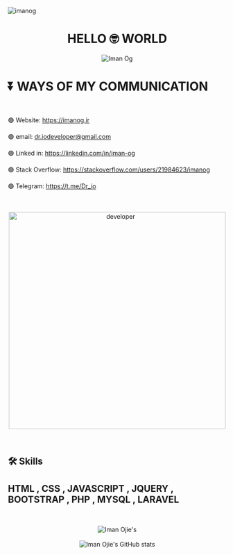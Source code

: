 <p align="left"> <img src="https://komarev.com/ghpvc/?username=imanog&label=Profile%20views&color=0e75b6&style=flat" alt="imanog" /></p>

<h1 align="center">HELLO 🤓 WORLD</h1>

<p align="center">
    <img src="https://readme-typing-svg.demolab.com?font=Fira+Code&pause=500&center=true&vCenter=true&multiline=true&width=390&height=100&lines=I'm+Iman+OG+;PHP (LARAVEL) +Developer" alt="Iman Og" />
</p>

<h1>⏬ WAYS OF MY COMMUNICATION </h1>

 <br>

   🟢 Website: https://imanog.ir
 
   🟢 email: dr.iodeveloper@gmail.com

   🟢 Linked in: https://linkedin.com/in/iman-og

   🟢 Stack Overflow: https://stackoverflow.com/users/21984623/imanog

   🟢 Telegram: https://t.me/Dr_io
   
 <br>

<p align="center">
<img src="https://github.com/ImanOjie/images/blob/main/developer-gif.gif?raw=true" alt="developer" height="500" />
</p>

<br>

## 🛠 Skills
## HTML , CSS , JAVASCRIPT , JQUERY , BOOTSTRAP , PHP , MYSQL , LARAVEL 

<br>

<p align="center">
    
<img src="https://github-readme-stats.vercel.app/api/top-langs/?username=imanojie&count_forked=true&layout=compact&theme=transparent" alt="Iman Ojie's" />

<br>

<br>

<img src="https://github-readme-stats.vercel.app/api?username=imanojie&show_icons=true&count_forked=true&theme=monokai" alt="Iman Ojie's GitHub stats" />
  

</p>
